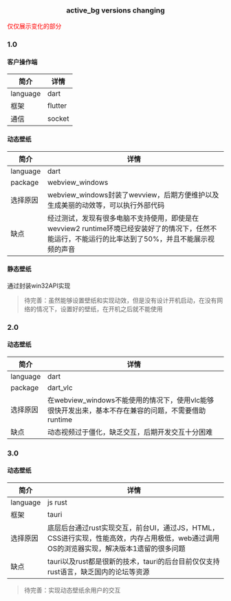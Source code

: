 <h3 style="text-align:center">active_bg  versions  changing</h3>


<p style="color:red">仅仅展示变化的部分</p>

### 1.0
#### 客户操作端

| 简介     | 详情    |
| -------- | ------- |
| language | dart    |
| 框架     | flutter |
| 通信     | socket  |

#### 动态壁纸

| 简介     | 详情                                                         |
| -------- | ------------------------------------------------------------ |
| language | dart                                                         |
| package  | webview_windows                                              |
| 选择原因 | webview_windows封装了wevview，后期方便维护以及生成美丽的动效等，可以执行外部代码 |
| 缺点     | 经过测试，发现有很多电脑不支持使用，即使是在wevview2 runtime环境已经安装好了的情况下，任然不能运行，不能运行的比率达到了50%，并且不能展示视频的声音 |



#### 静态壁纸

通过封装win32API实现

> 待完善：虽然能够设置壁纸和实现动效，但是没有设计开机启动，在没有网络的情况下，设置好的壁纸，在开机之后就不能使用


### 2.0
#### 动态壁纸

| 简介     | 详情                                                         |
| -------- | ------------------------------------------------------------ |
| language | dart                                                         |
| package  | dart_vlc                                                     |
| 选择原因 | 在webview_windows不能使用的情况下，使用vlc能够很快开发出来，基本不存在兼容的问题，不需要借助runtime |
| 缺点     | 动态视频过于僵化，缺乏交互，后期开发交互十分困难             |


### 3.0


#### 动态壁纸

| 简介     | 详情                                                         |
| -------- | ------------------------------------------------------------ |
| language | js rust                                                      |
| 框架     | tauri                                                        |
| 选择原因 | 底层后台通过rust实现交互，前台UI，通过JS，HTML，CSS进行实现，性能高效，内存占用极低，web通过调用OS的浏览器实现，解决版本1遗留的很多问题 |
| 缺点     | tauri以及rust都是很新的技术，tauri的后台目前仅仅支持rust语言，缺乏国内的论坛等资源 |


> 待完善：实现动态壁纸余用户的交互

